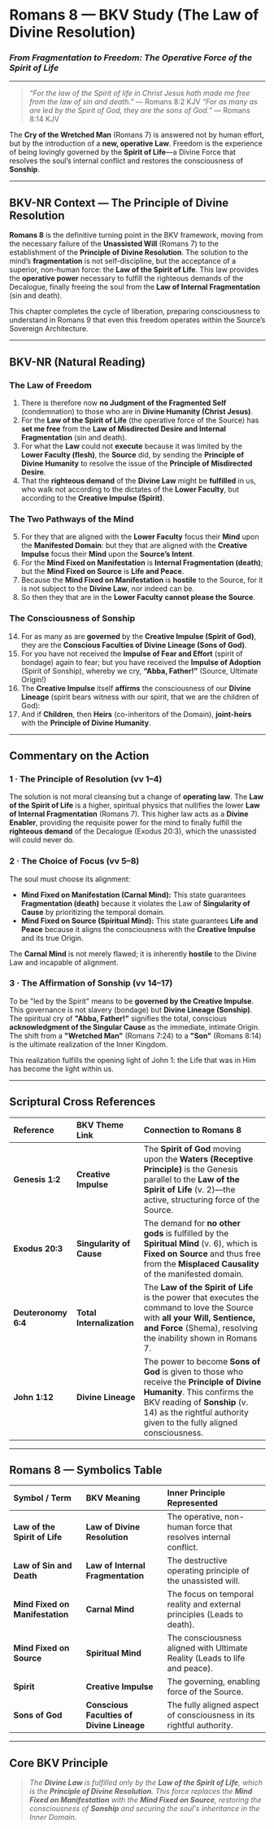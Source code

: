 # Romans 8 — BKV Study (The Law of Divine Resolution)
### *From Fragmentation to Freedom: The Operative Force of the Spirit of Life*

---

> _“For the law of the Spirit of life in Christ Jesus hath made me free from the law of sin and death.”_ — Romans 8:2 KJV
> _“For as many as are led by the Spirit of God, they are the sons of God.”_ — Romans 8:14 KJV

The **Cry of the Wretched Man** (Romans 7) is answered not by human effort, but by the introduction of a **new, operative Law**. Freedom is the experience of being lovingly governed by the **Spirit of Life**—a Divine Force that resolves the soul’s internal conflict and restores the consciousness of **Sonship**.

---

## BKV-NR Context — The Principle of Divine Resolution

**Romans 8** is the definitive turning point in the BKV framework, moving from the necessary failure of the **Unassisted Will** (Romans 7) to the establishment of the **Principle of Divine Resolution**. The solution to the mind’s **fragmentation** is not self-discipline, but the acceptance of a superior, non-human force: the **Law of the Spirit of Life**. This law provides the **operative power** necessary to fulfill the righteous demands of the Decalogue, finally freeing the soul from the **Law of Internal Fragmentation** (sin and death).

This chapter completes the cycle of liberation, preparing consciousness to understand in Romans 9 that even this freedom operates within the Source’s Sovereign Architecture.

---

## BKV-NR (Natural Reading)  

### **The Law of Freedom**

1. There is therefore now **no Judgment of the Fragmented Self** (condemnation) to those who are in **Divine Humanity (Christ Jesus)**.
2. For the **Law of the Spirit of Life** (the operative force of the Source) has **set me free** from the **Law of Misdirected Desire and Internal Fragmentation** (sin and death).
3. For what the **Law** could not **execute** because it was limited by the **Lower Faculty (flesh)**, the **Source** did, by sending the **Principle of Divine Humanity** to resolve the issue of the **Principle of Misdirected Desire**.
4. That the **righteous demand** of the **Divine Law** might be **fulfilled** in us, who walk not according to the dictates of the **Lower Faculty**, but according to the **Creative Impulse (Spirit)**.

### **The Two Pathways of the Mind**

5. For they that are aligned with the **Lower Faculty** focus their **Mind** upon the **Manifested Domain**: but they that are aligned with the **Creative Impulse** focus their **Mind** upon the **Source’s Intent**.
6. For the **Mind Fixed on Manifestation** is **Internal Fragmentation (death)**; but the **Mind Fixed on Source** is **Life and Peace**.
7. Because the **Mind Fixed on Manifestation** is **hostile** to the Source, for it is not subject to the **Divine Law**, nor indeed can be.
8. So then they that are in the **Lower Faculty** **cannot please the Source**.

### **The Consciousness of Sonship**

14. For as many as are **governed** by the **Creative Impulse (Spirit of God)**, they are the **Conscious Faculties of Divine Lineage (Sons of God)**.
15. For you have not received the **Impulse of Fear and Effort** (spirit of bondage) again to fear; but you have received the **Impulse of Adoption** (Spirit of Sonship), whereby we cry, **“Abba, Father!”** (Source, Ultimate Origin!)
16. The **Creative Impulse** itself **affirms** the consciousness of our **Divine Lineage** (spirit bears witness with our spirit, that we are the children of God):
17. And if **Children**, then **Heirs** (co-inheritors of the Domain), **joint-heirs** with the **Principle of Divine Humanity**.

---

## **Commentary on the Action**

### **1 · The Principle of Resolution (vv 1–4)**
The solution is not moral cleansing but a change of **operating law**. The **Law of the Spirit of Life** is a higher, spiritual physics that nullifies the lower **Law of Internal Fragmentation** (Romans 7). This higher law acts as a **Divine Enabler**, providing the requisite power for the mind to finally fulfill the **righteous demand** of the Decalogue (Exodus 20:3), which the unassisted will could never do.

### **2 · The Choice of Focus (vv 5–8)**
The soul must choose its alignment:

* **Mind Fixed on Manifestation (Carnal Mind):** This state guarantees **Fragmentation (death)** because it violates the Law of **Singularity of Cause** by prioritizing the temporal domain.
* **Mind Fixed on Source (Spiritual Mind):** This state guarantees **Life and Peace** because it aligns the consciousness with the **Creative Impulse** and its true Origin.

The **Carnal Mind** is not merely flawed; it is inherently **hostile** to the Divine Law and incapable of alignment.

### **3 · The Affirmation of Sonship (vv 14–17)**
To be "led by the Spirit" means to be **governed by the Creative Impulse**. This governance is not slavery (bondage) but **Divine Lineage (Sonship)**. The spiritual cry of **"Abba, Father!"** signifies the total, conscious **acknowledgment of the Singular Cause** as the immediate, intimate Origin. The shift from a **"Wretched Man"** (Romans 7:24) to a **"Son"** (Romans 8:14) is the ultimate realization of the Inner Kingdom.

This realization fulfills the opening light of John 1: the Life that was in Him has become the light within us.

---

## **Scriptural Cross References**

| Reference | BKV Theme Link | Connection to Romans 8 |
| :--- | :--- | :--- |
| **Genesis 1:2** | **Creative Impulse** | The **Spirit of God** moving upon the **Waters (Receptive Principle)** is the Genesis parallel to the **Law of the Spirit of Life** (v. 2)—the active, structuring force of the Source. |
| **Exodus 20:3** | **Singularity of Cause** | The demand for **no other gods** is fulfilled by the **Spiritual Mind** (v. 6), which is **Fixed on Source** and thus free from the **Misplaced Causality** of the manifested domain. |
| **Deuteronomy 6:4** | **Total Internalization** | The **Law of the Spirit of Life** is the power that executes the command to love the Source with **all your Will, Sentience, and Force** (Shema), resolving the inability shown in Romans 7. |
| **John 1:12** | **Divine Lineage** | The power to become **Sons of God** is given to those who receive the **Principle of Divine Humanity**. This confirms the BKV reading of **Sonship** (v. 14) as the rightful authority given to the fully aligned consciousness. |

---

## **Romans 8 — Symbolics Table**

| **Symbol / Term** | **BKV Meaning** | **Inner Principle Represented** |
| :--- | :--- | :--- |
| **Law of the Spirit of Life** | **Law of Divine Resolution** | The operative, non-human force that resolves internal conflict. |
| **Law of Sin and Death** | **Law of Internal Fragmentation** | The destructive operating principle of the unassisted will. |
| **Mind Fixed on Manifestation** | **Carnal Mind** | The focus on temporal reality and external principles (Leads to death). |
| **Mind Fixed on Source** | **Spiritual Mind** | The consciousness aligned with Ultimate Reality (Leads to life and peace). |
| **Spirit** | **Creative Impulse** | The governing, enabling force of the Source. |
| **Sons of God** | **Conscious Faculties of Divine Lineage** | The fully aligned aspect of consciousness in its rightful authority. |

---

## **Core BKV Principle**
> *The **Divine Law** is fulfilled only by the **Law of the Spirit of Life**, which is the **Principle of Divine Resolution**. This force replaces the **Mind Fixed on Manifestation** with the **Mind Fixed on Source**, restoring the consciousness of **Sonship** and securing the soul's inheritance in the Inner Domain.* 
